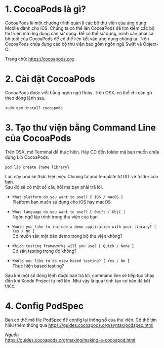 # 1. CocoaPods là gì?<br/>
CocoaPods là một chương trình quản lí các bộ thư viện của ứng dụng Mobile dành cho iOS. Chúng ta có thể lên CocoaPods để tìm kiếm các bộ thư viện mà ứng dụng cần sử dụng. Để có thể sử dụng, mình cần phải cài bộ tool của CocoaPods để có thể liên kết vào ứng dụng chúng ta. Trên CocoaPods chứa đựng các bộ thư viện bao gồm ngôn ngữ Swift và Object-C.<br/>

Trang chủ: https://cocoapods.org
# **2. Cài đặt CocoaPods**<br/>
CocoaPods được viết bằng ngôn ngữ Ruby.  Trên OSX, có thể chỉ cần gõ theo dòng lệnh sau.<br/>
<br/>
`sudo gem install cocoapods`

# **3. Tạo thư viện bằng Command Line của CocoaPods**<br/>
Trên OSX, mở Terminal để thực hiện. Hãy CD đến folder mà bạn muốn chứa đựng Lib CocoaPods.<br/><br/>
`pod lib create {name library}`

Lúc này pod sẽ thực hiện việc Cloning từ pod template từ GIT về folder của bạn.<br/>
Sau đó sẽ có một số câu hỏi mà bạn phải trả lời.<br/>

* `What platform do you want to use?? [ iOS / macOS ]`<br/>
Platform bạn muốn sử dụng cho iOS hay macOS<br/>

* `What language do you want to use?? [ Swift / ObjC ]`<br/>
Ngôn ngữ lập trình trong thư viện của bạn<br/>

* `Would you like to include a demo application with your library? [ Yes / No ]`<br/>
Có muốn sẵn một bản demo trong bộ thư viện không?<br/>

* `Which testing frameworks will you use? [ Quick / None ]`<br/>
Có sẵn testing trong đó không?<br/>

* `Would you like to do view based testing? [ Yes / No ]`<br/>
Thực hiện based testing?<br/>

Sau khi một số dòng lệnh được bạn trả lời, command line sẽ tiếp tục chạy đến khi Xcode Project tự mở lên. Như vậy là quá trình tạo cơ bản đã kết thúc. <br/>

# **4. Config PodSpec**<br/>
Bạn có thể mở file PodSpec để config lại thông số của thư viện. Có thể tìm hiểu thêm thông qua https://guides.cocoapods.org/syntax/podspec.html<br/>

*Nguồn*<br/>
https://guides.cocoapods.org/making/making-a-cocoapod.html